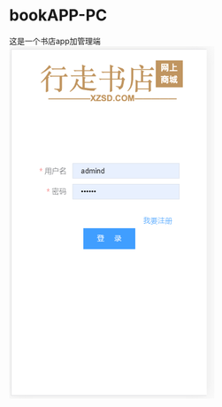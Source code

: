 # bookAPP-PC
这是一个书店app加管理端
![image](https://github.com/embarce/bookAPP-PC/blob/master/image/20200511144319.png)

